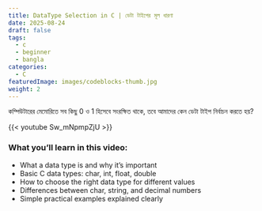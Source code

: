 ```yaml
---
title: DataType Selection in C | ডেটা টাইপের মূল ধারণা
date: 2025-08-24
draft: false
tags:
  - c
  - beginner
  - bangla
categories:
  - C
featuredImage: images/codeblocks-thumb.jpg
weight: 2
---
```


কম্পিউটারের মেমোরিতে সব কিছু 0 ও 1 হিসেবে সংরক্ষিত থাকে, তবে আমাদের কেন ডেটা টাইপ নির্বাচন করতে হয়?

{{< youtube Sw_mNpmpZjU >}}

### What you’ll learn in this video:

- What a data type is and why it’s important
- Basic C data types: char, int, float, double
- How to choose the right data type for different values
- Differences between char, string, and decimal numbers
- Simple practical examples explained clearly
